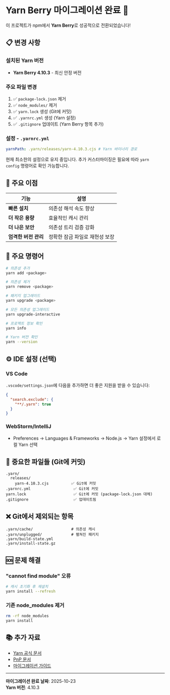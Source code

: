 # Yarn Berry 마이그레이션 완료 🎉

이 프로젝트가 npm에서 **Yarn Berry**로 성공적으로 전환되었습니다!

## 📋 변경 사항

### 설치된 Yarn 버전

- **Yarn Berry 4.10.3** - 최신 안정 버전

### 주요 파일 변경

1. ✅ `package-lock.json` 제거
2. ✅ `node_modules/` 제거
3. ✅ `yarn.lock` 생성 (Git에 커밋)
4. ✅ `.yarnrc.yml` 생성 (Yarn 설정)
5. ✅ `.gitignore` 업데이트 (Yarn Berry 항목 추가)

### 설정 - `.yarnrc.yml`

```yaml
yarnPath: .yarn/releases/yarn-4.10.3.cjs # Yarn 바이너리 경로
```

현재 최소한의 설정으로 유지 중입니다. 추가 커스터마이징은 필요에 따라 `yarn config` 명령어로 확인 가능합니다.

## 🚀 주요 이점

| 기능                 | 설명                           |
| -------------------- | ------------------------------ |
| **빠른 설치**        | 의존성 해석 속도 향상          |
| **더 작은 용량**     | 효율적인 캐시 관리             |
| **더 나은 보안**     | 의존성 트리 검증 강화          |
| **엄격한 버전 관리** | 정확한 잠금 파일로 재현성 보장 |

## 📖 주요 명령어

```bash
# 의존성 추가
yarn add <package>

# 의존성 제거
yarn remove <package>

# 패키지 업그레이드
yarn upgrade <package>

# 모든 의존성 업그레이드
yarn upgrade-interactive

# 프로젝트 정보 확인
yarn info

# Yarn 버전 확인
yarn --version
```

## ⚙️ IDE 설정 (선택)

### VS Code

`.vscode/settings.json`에 다음을 추가하면 더 좋은 지원을 받을 수 있습니다:

```json
{
  "search.exclude": {
    "**/.yarn": true
  }
}
```

### WebStorm/IntelliJ

- Preferences → Languages & Frameworks → Node.js → Yarn 설정에서 로컬 Yarn 선택

## 📝 중요한 파일들 (Git에 커밋)

```
.yarn/
  releases/
    yarn-4.10.3.cjs          ✅ Git에 커밋
.yarnrc.yml                   ✅ Git에 커밋
yarn.lock                     ✅ Git에 커밋 (package-lock.json 대체)
.gitignore                    ✅ 업데이트됨
```

## ❌ Git에서 제외되는 항목

```
.yarn/cache/                 # 의존성 캐시
.yarn/unplugged/             # 펼쳐진 패키지
.yarn/build-state.yml
.yarn/install-state.gz
```

## 🆘 문제 해결

### "cannot find module" 오류

```bash
# 캐시 초기화 후 재설치
yarn install --refresh
```

### 기존 node_modules 제거

```bash
rm -rf node_modules
yarn install
```

## 📚 추가 자료

- [Yarn 공식 문서](https://yarnpkg.com/)
- [PnP 문서](https://yarnpkg.com/features/pnp)
- [마이그레이션 가이드](https://yarnpkg.com/getting-started/migration)

---

**마이그레이션 완료 날짜**: 2025-10-23  
**Yarn 버전**: 4.10.3
